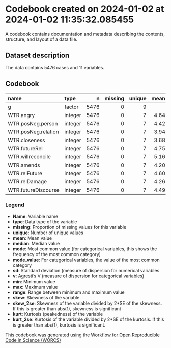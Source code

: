 Codebook created on 2024-01-02 at 2024-01-02 11:35:32.085455
================

A codebook contains documentation and metadata describing the contents,
structure, and layout of a data file.

## Dataset description

The data contains 5476 cases and 11 variables.

## Codebook

| name                | type    |    n | missing | unique | mean | median | mode | mode_value |   sd |    v | min | max | range |  skew | skew_2se |  kurt | kurt_2se |
|:--------------------|:--------|-----:|--------:|-------:|-----:|-------:|-----:|-----------:|-----:|-----:|----:|----:|------:|------:|---------:|------:|---------:|
| g                   | factor  | 5476 |       0 |      9 |      |        | 1119 |          4 |      | 0.86 |     |     |       |       |          |       |          |
| WTR.angry           | integer | 5476 |       0 |      7 | 4.64 |      5 |    5 |            | 1.70 |      |   1 |   7 |     6 | -0.22 |    -3.38 | -0.84 |    -6.35 |
| WTR.posNeg.person   | integer | 5476 |       0 |      7 | 4.42 |      4 |    4 |            | 1.54 |      |   1 |   7 |     6 | -0.03 |    -0.49 | -0.46 |    -3.50 |
| WTR.posNeg.relation | integer | 5476 |       0 |      7 | 3.94 |      4 |    4 |            | 1.55 |      |   1 |   7 |     6 |  0.10 |     1.56 | -0.35 |    -2.63 |
| WTR.closeness       | integer | 5476 |       0 |      7 | 3.68 |      4 |    4 |            | 1.57 |      |   1 |   7 |     6 |  0.18 |     2.77 | -0.51 |    -3.86 |
| WTR.futureRel       | integer | 5476 |       0 |      7 | 4.75 |      5 |    5 |            | 1.76 |      |   1 |   7 |     6 | -0.44 |    -6.71 | -0.56 |    -4.20 |
| WTR.willreconcile   | integer | 5476 |       0 |      7 | 5.16 |      5 |    5 |            | 1.63 |      |   1 |   7 |     6 | -0.62 |    -9.41 | -0.30 |    -2.30 |
| WTR.amends          | integer | 5476 |       0 |      7 | 4.20 |      4 |    4 |            | 1.90 |      |   1 |   7 |     6 | -0.12 |    -1.81 | -0.95 |    -7.20 |
| WTR.relFuture       | integer | 5476 |       0 |      7 | 4.60 |      5 |    5 |            | 1.71 |      |   1 |   7 |     6 | -0.25 |    -3.76 | -0.70 |    -5.27 |
| WTR.relDamage       | integer | 5476 |       0 |      7 | 4.26 |      4 |    4 |            | 1.80 |      |   1 |   7 |     6 | -0.05 |    -0.70 | -0.89 |    -6.76 |
| WTR.futureDiscourse | integer | 5476 |       0 |      7 | 4.49 |      4 |    4 |            | 1.73 |      |   1 |   7 |     6 | -0.18 |    -2.74 | -0.74 |    -5.61 |

### Legend

- **Name**: Variable name
- **type**: Data type of the variable
- **missing**: Proportion of missing values for this variable
- **unique**: Number of unique values
- **mean**: Mean value
- **median**: Median value
- **mode**: Most common value (for categorical variables, this shows the
  frequency of the most common category)
- **mode_value**: For categorical variables, the value of the most
  common category
- **sd**: Standard deviation (measure of dispersion for numerical
  variables
- **v**: Agresti’s V (measure of dispersion for categorical variables)
- **min**: Minimum value
- **max**: Maximum value
- **range**: Range between minimum and maximum value
- **skew**: Skewness of the variable
- **skew_2se**: Skewness of the variable divided by 2\*SE of the
  skewness. If this is greater than abs(1), skewness is significant
- **kurt**: Kurtosis (peakedness) of the variable
- **kurt_2se**: Kurtosis of the variable divided by 2\*SE of the
  kurtosis. If this is greater than abs(1), kurtosis is significant.

This codebook was generated using the [Workflow for Open Reproducible
Code in Science (WORCS)](https://osf.io/zcvbs/)
